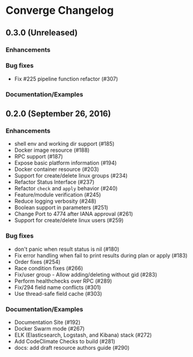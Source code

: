 # Converge Changelog

## 0.3.0 (Unreleased)

### Enhancements


### Bug fixes
- Fix #225 pipeline function refactor (#307)

### Documentation/Examples

## 0.2.0 (September 26, 2016)

### Enhancements

- shell env and working dir support (#185)
- Docker image resource (#188)
- RPC support (#187)
- Expose basic platform information (#194)
- Docker container resource (#203)
- Support for create/delete linux groups (#234)
- Refactor Status Interface (#237)
- Refactor `check` and `apply` behavior (#240)
- Feature/module verification (#245)
- Reduce logging verbosity (#248)
- Boolean support in parameters (#251)
- Change Port to 4774 after IANA approval (#261)
- Support for create/delete linux users (#259)

### Bug fixes

- don't panic when result status is nil (#180)
- Fix error handling when fail to print results during plan or apply (#183)
- Order fixes (#254)
- Race condition fixes (#266)
- Fix/user group - Allow adding/deleting without gid (#283)
- Perform healthchecks over RPC (#289)
- Fix/294 field name conflicts (#301)
- Use thread-safe field cache (#303)

### Documentation/Examples

- Documentation Site (#192)
- Docker Swarm mode (#267)
- ELK (Elasticsearch, Logstash, and Kibana) stack (#272)
- Add CodeClimate Checks to build (#281)
- docs: add draft resource authors guide (#290)